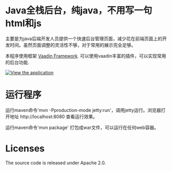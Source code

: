 Java全栈后台，纯java，不用写一句html和js
==================================
主要是为java后端开发人员提供一个快速后台管理页面，减少花在前端页面上的开发时间。虽然页面调整的灵活性不够，对于常用的展示完全足够。

本程序使用框架 [Vaadin Framework](https://vaadin.com/framework). 可以使用vaadin丰富的插件，可以实现常用的后台功能.

[![View the application](https://vaadin.com/documents/10187/2487938/Dashboard+Demo+2014/a37b2c4d-c941-48fe-97c3-ad5a60586882?t=1412769929183)](http://demo.vaadin.com/dashboard)

运行程序
==
运行maven命令'mvn -Pproduction-mode jetty:run'，调用jetty运行。浏览器打开地址 http://localhost:8080 查看运行效果。

运行maven命令'mvn package' 打包成war文件，可以运行在任何web容器。


Licenses
==
The source code is released under Apache 2.0.
